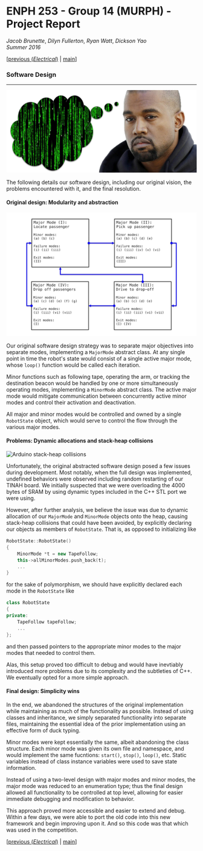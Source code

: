 # ENPH 253 - Group 14 (MURPH) - Project Report
*Jacob Brunette*, *Dilyn Fullerton*, *Ryan Watt*, *Dickson Yao*  
*Summer 2016*

[[previous (*Electrical*)](./ELECTRICAL.md) | [main](./REPORT.md#design)]

### Software Design
---

![Software][head]

The following details our software design, including our original
vision, the problems encountered with it, and the final resolution.

#### Original design: Modularity and abstraction

![Software major modes][modes]

Our original software design strategy was to separate major objectives
into separate modes, implementing a ```MajorMode``` abstract class.
At any single point in time the robot's state would consist of a
single active major mode, whose ```loop()``` function would be called
each iteration.

Minor functions such as following tape, operating the arm, or tracking
the destination beacon would be handled by one or more
simultaneously operating modes, implementing a ```MinorMode``` abstract
class. The active major mode would mitigate communication between
concurrently active minor modes and control their activation and
deactivation. 

All major and minor modes would be controlled and owned by a single
```RobotState``` object, which would serve to control the flow through
the various major modes.

#### Problems: Dynamic allocations and stack-heap collisions

![Arduino stack-heap collisions][stack]

Unfortunately, the original abstracted software design posed a few
issues during development. Most notably, when the full design was
implemented, undefined behaviors were observed including random
restarting of our TINAH board. We initially suspected that we were
overloading the 4000 bytes of SRAM by using dynamic types included
in the C++ STL port we were using.

However, after further analysis, we
believe the issue was due to dynamic allocation of our ```MajorMode```
and ```MinorMode``` objects onto the heap, causing stack-heap
collisions that could have been avoided, by explicitly declaring our
objects as members of ```RobotState```. That is, as opposed to
initializing like

   ```C++
   RobotState::RobotState()
   {
       MinorMode *t = new TapeFollow;
       this->allMinorModes.push_back(t);
       ...
   }
   ```

for the sake of polymorphism, we should have explicitly declared each
mode in the ```RobotState``` like

   ```C++
   class RobotState
   {
   private:
       TapeFollow tapeFollow;
       ...
   };
   ```

and then passed pointers to the appropriate minor modes to the major
modes that needed to control them. 

Alas, this setup proved too difficult to debug and would have
inevtiably introduced more problems due to its complexity and the
subtleties of C++. We eventually opted for a more simple approach.

#### Final design: Simplicity wins

In the end, we abandoned the structures of the original implementation
while maintaining as much of the functionality as possible. Instead of
using classes and inheritance, we simply separated functionality into
separate files, maintaining the essential idea of the prior
implementation using an effective form of duck typing. 

Minor modes were kept essentially the same, albeit abandoning the
class structure. Each minor mode
was given its own file and namespace, and would implement the
same fucntions: ```start()```, ```stop()```, ```loop()```, etc.
Static variables instead of class instance variables were used to
save state information.

Instead of using a two-level design with major modes and minor modes,
the major mode was reduced to an enumeration type; thus the final
design allowed all functionality to be controlled at top level,
allowing for easier immediate debugging and modification to behavior.

This approach proved more accessible and easier to extend and debug.
Within a few days, we were able to port the old code into this new
framework and begin improving upon it. And so this code was that which
was used in the competition.

[[previous (*Electrical*)](./ELECTRICAL.md) | [main](./REPORT.md#design)]

[head]: ./.images/software.png
[modes]: ./.images/modes.jpg
[stack]: ./.images/arduinostack.gif
